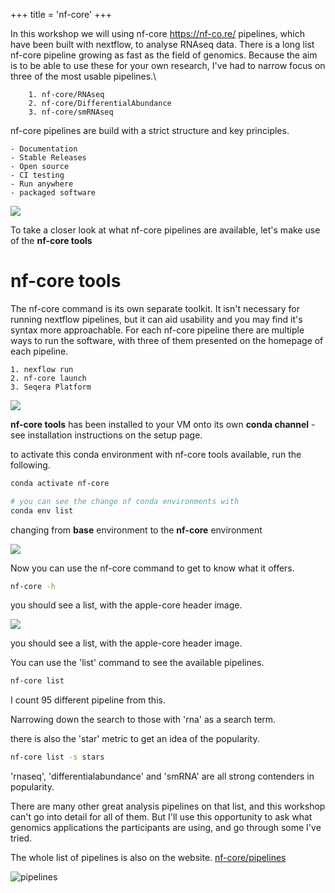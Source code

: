 +++
title = 'nf-core'
+++

In this workshop we will using nf-core  https://nf-co.re/ pipelines, which have been built with nextflow, to analyse RNAseq data. 
There is a long list nf-core pipeline growing as fast as the field of genomics.
Because the aim is to be able to use these for your own research, I've had to narrow focus on three of the most usable pipelines.\

        1. nf-core/RNAseq
        2. nf-core/DifferentialAbundance
        3. nf-core/smRNAseq

nf-core pipelines are build with a strict structure and key principles.

	- Documentation
	- Stable Releases
	- Open source
	- CI testing
	- Run anywhere
	- packaged software

![](nfcore_intro.png)

To take a closer look at what nf-core pipelines are available, let's make use of the **nf-core tools**

# nf-core tools
The nf-core command is its own separate toolkit. It isn't necessary for running nextflow pipelines, but it can aid usability and you may find it's syntax more approachable.
For each nf-core pipeline there are multiple ways to run the software, with three of them presented on the homepage of each pipeline.

	1. nexflow run
	2. nf-core launch
	3. Seqera Platform

![](nfcoretools.png)


**nf-core tools** has been installed to your VM onto its own **conda channel** - see installation instructions on the setup page.

to activate this conda environment with nf-core tools available, run the following.
```bash
conda activate nf-core

# you can see the change of conda environments with
conda env list
```
changing from **base** environment to the **nf-core** environment

![](condaenv.png)

Now you can use the nf-core command to get to know what it offers.
```bash
nf-core -h
```
you should see a list, with the apple-core header image.

![](nfcoretools.pnf)

you should see a list, with the apple-core header image.

You can use the 'list' command to see the available pipelines.
```bash
nf-core list 
```
I count 95 different pipeline from this.

Narrowing down the search to those with 'rna' as a search term.

there is also the 'star' metric to get an idea of the popularity.
```bash
nf-core list -s stars
```
'rnaseq', 'differentialabundance' and 'smRNA' are all strong contenders in popularity. 

There are many other great analysis pipelines on that list, and this workshop can't go into detail for all of them.
But I'll use this opportunity to ask what genomics applications the participants are using, and go through some I've tried.

The whole list of pipelines is also on the website.
[nf-core/pipelines](https://nf-co.re/pipelines)

![pipelines](nf-core-pipelines.png)

